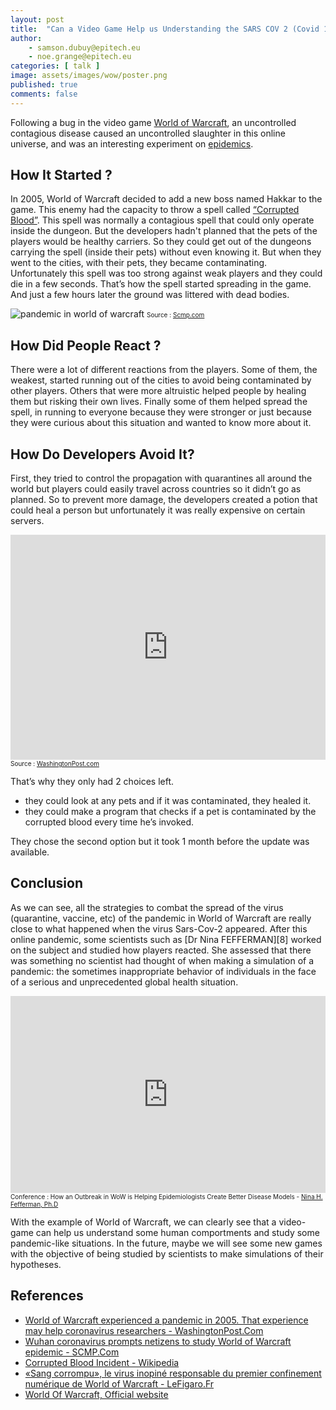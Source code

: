 ```yaml
---
layout: post
title:  "Can a Video Game Help us Understanding the SARS COV 2 (Covid 19) Pandemic ?"
author:
    - samson.dubuy@epitech.eu
    - noe.grange@epitech.eu
categories: [ talk ]
image: assets/images/wow/poster.png
published: true
comments: false
---
```


Following a bug in the video game [World of Warcraft][5], an uncontrolled contagious disease caused an uncontrolled slaughter in this online universe, and was an interesting experiment on [epidemics][1].

## How It Started ?

In 2005, World of Warcraft decided to add a new boss named Hakkar to the game. This enemy had the capacity to throw a spell called [“Corrupted Blood”][6]. This spell was normally a contagious spell that could only operate inside the dungeon. But the developers hadn't planned that the pets of the players would be healthy carriers. So they could get out of the dungeons carrying the spell (inside their pets) without even knowing it. But when they went to the cities, with their pets, they became contaminating. Unfortunately this spell was too strong against weak players and they could die in a few seconds. That’s how the spell started spreading in the game. And just a few hours later the ground was littered with dead bodies.

![pandemic in world of warcraft][2]
<font size=1> Source : <a href="https://www.scmp.com/abacus/games/article/3047267/wuhan-coronavirus-prompts-netizens-study-world-warcraft-epidemic" title="Wuhan coronavirus prompts netizens to study World of Warcraft epidemic"> Scmp.com </a> </font>

## How Did People React ?

There were a lot of different reactions from the players. Some of them, the weakest, started running out of the cities to avoid being contaminated by other players. Others that were more altruistic helped people by healing them but risking their own lives. Finally some of them helped spread the spell, in running to everyone because they were stronger or just because they were curious about this situation and wanted to know more about it.

## How Do Developers Avoid It?

First, they tried to control the propagation with quarantines all around the world but players could easily travel across countries so it didn’t go as planned. So to prevent more damage, the developers created a potion that could heal a person but unfortunately it was really expensive on certain servers.

<iframe width="100%" height="360" src="https://www.youtube.com/embed/2hpwHnP-a1I" title="YouTube video player" frameborder="0" allow="accelerometer; autoplay; clipboard-write; encrypted-media; gyroscope; picture-in-picture" allowfullscreen></iframe> 
<font size=1> Source : <a href="https://www.washingtonpost.com/video-games/2020/04/09/world-warcraft-experienced-pandemic-2005-that-experience-may-help-coronavirus-researchers/" title="World of Warcraft experienced a pandemic in 2005. That experience may help coronavirus researchers."> WashingtonPost.com </a> </font>

That’s why they only had 2 choices left.
- they could look at any pets and if it was contaminated, they healed it.
- they could make a program that checks if a pet is contaminated by the corrupted blood every time he’s invoked.

They chose the second option but it took 1 month before the update was available.

## Conclusion

As we can see, all the strategies to combat the spread of the virus (quarantine, vaccine, etc) of the pandemic in World of Warcraft are really close to what happened when the virus Sars-Cov-2 appeared. After this online pandemic, some scientists such as [Dr Nina FEFFERMAN][8] worked on the subject and studied how players reacted. She assessed that there was something no scientist had thought of when making a simulation of a pandemic: the sometimes inappropriate behavior of individuals in the face of a serious and unprecedented global health situation.

<iframe width="100%" height="315" src="https://www.youtube.com/embed/vj-mz5piYYY" title="YouTube video player" frameborder="0" allow="accelerometer; autoplay; clipboard-write; encrypted-media; gyroscope; picture-in-picture" allowfullscreen></iframe>
<font size=1> Conference : How an Outbreak in WoW is Helping Epidemiologists Create Better Disease Models - <a href="https://en.wikipedia.org/wiki/Nina_Fefferman"> Nina H. Fefferman, Ph.D </a> </font>

With the example of World of Warcraft, we can clearly see that a video-game can help us understand some human comportments and study some pandemic-like situations. In the future, maybe we will see some new games with the objective of being studied by scientists to make simulations of their hypotheses.

## References

- [World of Warcraft experienced a pandemic in 2005. That experience may help coronavirus researchers - WashingtonPost.Com][1]
- [Wuhan coronavirus prompts netizens to study World of Warcraft epidemic - SCMP.Com][3]
- [Corrupted Blood Incident - Wikipedia][6]
- [«Sang corrompu», le virus inopiné responsable du premier confinement numérique de World of Warcraft - LeFigaro.Fr][7]
- [World Of Warcraft, Official website][5]

[1]: https://www.washingtonpost.com/video-games/2020/04/09/world-warcraft-experienced-pandemic-2005-that-experience-may-help-coronavirus-researchers/
[2]: https://cdn.i-scmp.com/sites/default/files/styles/1320w/public/d8/images/2020/01/22/pasted_image_0_17.png?itok=36jmfrlR
[3]: https://www.scmp.com/abacus/games/article/3047267/wuhan-coronavirus-prompts-netizens-study-world-warcraft-epidemic
[4]: https://i.f1g.fr/media/cms/616x347_cropupscale/2020/04/30/321ae0b9894ee243b77263f44b92990e91e2c94732f721465c914bffd8f4801c.jpeg
[5]: https://worldofwarcraft.com/fr-fr/
[6]: https://en.wikipedia.org/wiki/Corrupted_Blood_incident
[7]: https://www.lefigaro.fr/secteur/high-tech/sang-corrompu-le-virus-inopine-responsable-du-premier-confinement-numerique-de-world-of-warcraft-20200430